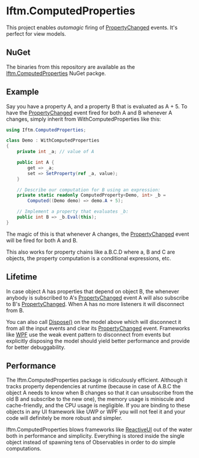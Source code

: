 # Iftm.ComputedProperties

This project enables _automagic_ firing of [PropertyChanged][1] events. It's perfect for view models.

## NuGet

The binaries from this repository are available as the [Iftm.ComputedProperties][5] NuGet packge.

## Example

Say you have a property A, and a property B that is evaluated as A + 5. To have the [PropertyChanged][1] event fired for both A and B whenever A changes, simply inherit from WithComputedProperties like this:

```C#
using Iftm.ComputedProperties;

class Demo : WithComputedProperties
{
    private int _a; // value of A

    public int A {
        get => _a;
        set => SetProperty(ref _a, value); 
    }

    // Describe our computation for B using an expression:
    private static readonly ComputedProperty<Demo, int> _b =
        Computed((Demo demo) => demo.A + 5);

    // Implement a property that evaluates _b:
    public int B => _b.Eval(this);
}
```
The magic of this is that whenever A changes, the [PropertyChanged][1] event will be fired for both A and B.

This also works for property chains like a.B.C.D where a, B and C are objects, the property computation is a conditional expressions, etc.

## Lifetime

In case object A has properties that depend on object B, the whenever anybody is subscribed to A's [PropertyChanged][1] event A will also subscribe to B's [PropertyChanged][1]. When A has no more listeners it will disconnect from B.

You can also call [Dispose()][3] on the model above which will disconnect it from all the input events and clear its [PropertyChanged][1] event. Frameworks like [WPF][4] use the weak event pattern to disconnect from events but explicitly disposing the model should yield better performance and provide for better debuggability.

## Performance

The Iftm.ComputedProperties package is ridiculously efficient. Although it tracks property dependencies at runtime (because in case of A.B.C the object A needs to know when B changes so that it can unsubscribe from the old B and subscribe to the new one), the memory usage is miniscule and cache-friendly, and the CPU usage is negligible. If you are binding to these objects in any UI framework like UWP or WPF you will not feel it and your code will definitely be more robust and simpler.

Iftm.ComputedProperties blows frameworks like [ReactiveUI][2] out of the water both in performance and simplicity. Everything is stored inside the single object instead of spawning tens of Observables in order to do simple computations.

[1]: https://docs.microsoft.com/en-us/dotnet/api/system.componentmodel.inotifypropertychanged.propertychanged?view=netframework-4.8

[2]: https://reactiveui.net

[3]: https://docs.microsoft.com/en-us/dotnet/api/system.idisposable.dispose?view=netframework-4.8#System_IDisposable_Dispose

[4]: https://github.com/dotnet/wpf

[5]: https://www.nuget.org/packages/Iftm.ComputedProperties/